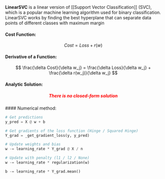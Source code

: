**LinearSVC** is a linear version of [[Support Vector Classification]] (SVC), which is a popular machine learning algorithm used for binary classification. LinearSVC works by finding the best hyperplane that can separate data points of different classes with maximum margin

#### Cost Function:
$$
Cost = Loss + r(w)
$$ 
#### Derivative of a Function:
$$
\frac{\delta Cost}{\delta w_j} = \frac{\delta Loss}{\delta w_j} + \frac{\delta r(w_j)}{\delta w_j}
$$

#### Analytic Solution:
<h5 align='center' style='color:red'>There is no closed-form solution</h5>
#### Numerical method:

```python
# Get predictions
y_pred = X @ w + b

# Get gradients of the loss function (Hinge / Squared Hinge)
Y_grad = _get_gradient_loss(y, y_pred)

# Update weights and bias
w -= learning_rate * Y_grad @ X / n

# Update with penalty (l1 / l2 / None)
w -= learning_rate * regularization(w)

b -= learning_rate * Y_grad.mean()
```